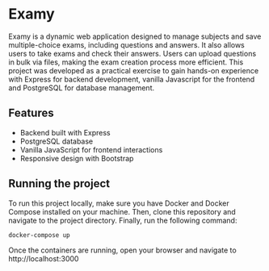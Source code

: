 # Examy

Examy is a dynamic web application designed to manage subjects and save multiple-choice exams, including questions and answers. It also allows users to take exams and check their answers. Users can upload questions in bulk via files, making the exam creation process more efficient. This project was developed as a practical exercise to gain hands-on experience with Express for backend development, vanilla Javascript for the frontend and PostgreSQL for database management.

## Features

- Backend built with Express
- PostgreSQL database
- Vanilla JavaScript for frontend interactions
- Responsive design with Bootstrap

## Running the project

To run this project locally, make sure you have Docker and Docker Compose installed on your machine. Then, clone this repository and navigate to the project directory. Finally, run the following command:

```bash
docker-compose up
```

 Once the containers are running, open your browser and navigate to http://localhost:3000


